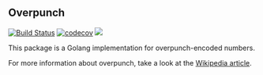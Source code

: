 ## Overpunch

[![Build Status](https://travis-ci.org/barkimedes/go-overpunch.svg?branch=master)](https://travis-ci.org/barkimedes/go-overpunch) [![codecov](https://codecov.io/gh/barkimedes/go-overpunch/branch/master/graph/badge.svg)](https://codecov.io/gh/barkimedes/go-overpunch) [![](https://godoc.org/github.com/nathany/looper?status.svg)](https://godoc.org/github.com/barkimedes/go-overpunch)

This package is a Golang implementation for overpunch-encoded numbers. 

For more information about overpunch, take a look at the [Wikipedia article](https://en.wikipedia.org/wiki/Signed_overpunch).
